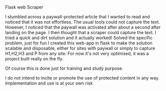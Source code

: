 Flask web Scraper

I stumbled across a paywall-protected article that I wanted to read and noticed that it was not effortless.
The usual tools could not capture the text.
However, I noticed that the paywall was activated after about a second after landing on the page.
I then thought that a scraper could capture the text.
I tried a quick and dirt solution and it actually worked!
Solved the specific problem, just for fun I created this web-app in flask to make the solution scalable and disposable, either for sites with paywall or simply to capture H1,H2,H3 and P from any site.
For now it's not very optimised, it was a project built really on the fly.

Of course this is done just for training and study purpose. 

I do not intend to incite or promote the use of protected content in any way.
Implementation and use is at your own risk 



